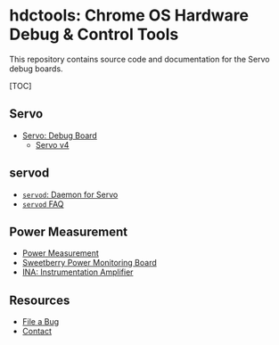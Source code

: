 # hdctools: Chrome OS Hardware Debug & Control Tools

This repository contains source code and documentation for the Servo debug
boards.

[TOC]

## Servo

*   [Servo: Debug Board](./docs/servo.md)
    *   [Servo v4](./docs/servo_v4.md)

## servod

*   [`servod`: Daemon for Servo](./docs/servod.md)
*   [`servod` FAQ](./docs/servod_faq.md)

## Power Measurement

*   [Power Measurement](./docs/power_measurement.md)
*   [Sweetberry Power Monitoring Board](./docs/sweetberry.md)
*   [INA: Instrumentation Amplifier](./docs/ina.md)

## Resources

*   [File a Bug](https://bugs.chromium.org/p/chromium/issues/entry?components=Tools%3EChromeOSDebugBoards)
*   [Contact](https://chromium.googlesource.com/chromiumos/docs/+/master/contact.md)
